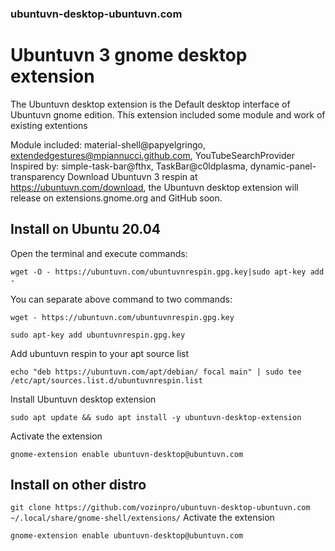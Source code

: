 ### ubuntuvn-desktop-ubuntuvn.com
# Ubuntuvn 3 gnome desktop extension
The Ubuntuvn desktop extension is the Default desktop interface of Ubuntuvn gnome edition. Thís extension included some module and work of existing extentions

Module included: material-shell@papyelgringo, extendedgestures@mpiannucci.github.com, YouTubeSearchProvider
Inspired by: simple-task-bar@fthx, TaskBar@c0ldplasma, dynamic-panel-transparency
Download Ubuntuvn 3 respin at https://ubuntuvn.com/download, the Ubuntuvn desktop extension will release on extensions.gnome.org and GitHub soon.


## Install on Ubuntu 20.04

Open the terminal and execute commands:

`wget -O - https://ubuntuvn.com/ubuntuvnrespin.gpg.key|sudo apt-key add -`

You can separate above command to two commands:

`wget - https://ubuntuvn.com/ubuntuvnrespin.gpg.key`

`sudo apt-key add ubuntuvnrespin.gpg.key`

Add ubuntuvn respin to your apt source list

`echo "deb https://ubuntuvn.com/apt/debian/ focal main" | sudo tee /etc/apt/sources.list.d/ubuntuvnrespin.list`

Install Ubuntuvn desktop extension

`sudo apt update && sudo apt install -y ubuntuvn-desktop-extension`

Activate the extension

`gnome-extension enable ubuntuvn-desktop@ubuntuvn.com`

## Install on other distro
`git clone https://github.com/vozinpro/ubuntuvn-desktop-ubuntuvn.com ~/.local/share/gnome-shell/extensions/`
Activate the extension

`gnome-extension enable ubuntuvn-desktop@ubuntuvn.com`
